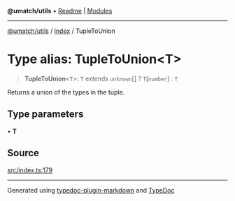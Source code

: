 **@umatch/utils** • [Readme](../../index.md) \| [Modules](../../modules.md)

***

[@umatch/utils](../../modules.md) / [index](../index.md) / TupleToUnion

# Type alias: TupleToUnion\<T\>

> **TupleToUnion**\<`T`\>: `T` extends `unknown`[] ? `T`\[`number`\] : `T`

Returns a union of the types in the tuple.

## Type parameters

• **T**

## Source

[src/index.ts:179](https://github.com/umatch-oficial/utils/blob/1813ff9/src/index.ts#L179)

***

Generated using [typedoc-plugin-markdown](https://www.npmjs.com/package/typedoc-plugin-markdown) and [TypeDoc](https://typedoc.org/)
